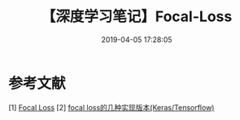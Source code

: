 ﻿---
title: 【深度学习笔记】Focal-Loss
date: 2019-04-05 17:28:05
tags:
categories: ["深度学习笔记"]
mathjax: true
---

<!-- more -->

# 参考文献
[1] [Focal Loss](https://blog.csdn.net/u014380165/article/details/77019084)
[2] [focal loss的几种实现版本(Keras/Tensorflow)](https://blog.csdn.net/u011583927/article/details/90716942)
